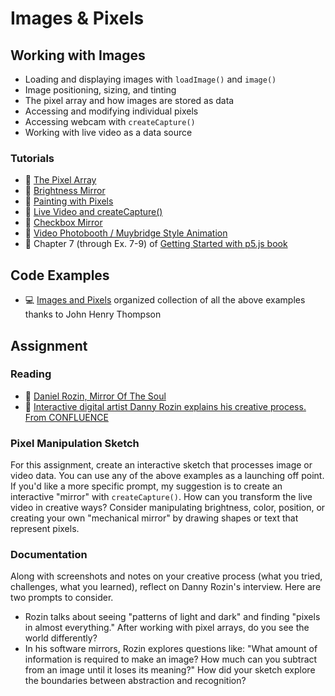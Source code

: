 # Images & Pixels

## Working with Images

- Loading and displaying images with `loadImage()` and `image()`
- Image positioning, sizing, and tinting
- The pixel array and how images are stored as data
- Accessing and modifying individual pixels
- Accessing webcam with `createCapture()`
- Working with live video as a data source

### Tutorials

- 🎥 [The Pixel Array](https://thecodingtrain.com/tracks/pixels/more-p5/pixel-array)
- 🎥 [Brightness Mirror](https://thecodingtrain.com/tracks/pixels/pixels/brightness-mirror)
- 🎥 [Painting with Pixels](https://thecodingtrain.com/tracks/pixels/pixels/painting-with-pixels)
- 🎥 [Live Video and createCapture()](https://thecodingtrain.com/tracks/pixels/pixels/createCapture)
- 🎥 [Checkbox Mirror](https://thecodingtrain.com/tracks/pixels/pixels/checkbox-mirror)
- 🎥 [Video Photobooth / Muybridge Style Animation](https://thecodingtrain.com/tracks/pixels/pixels/video-photobooth)
- 📖 Chapter 7 (through Ex. 7-9) of [Getting Started with p5.js book](https://ebookcentral.proquest.com/lib/nyulibrary-ebooks/detail.action?docID=4333728)

## Code Examples

- 💻 [Images and Pixels](https://editor.p5js.org/jht1493/collections/XKr_AXpaT) organized collection of all the above examples thanks to John Henry Thompson

## Assignment

### Reading

- 📖 [Daniel Rozin, Mirror Of The Soul](https://digicult.it/design/daniel-rozin-mirror-of-the-soul/)
- 🎥 [Interactive digital artist Danny Rozin explains his creative process. From CONFLUENCE](https://youtu.be/Rc76x8NYzhU)

### Pixel Manipulation Sketch

For this assignment, create an interactive sketch that processes image or video data. You can use any of the above examples as a launching off point. If you'd like a more specific prompt, my suggestion is to create an interactive "mirror" with `createCapture()`. How can you transform the live video in creative ways? Consider manipulating brightness, color, position, or creating your own "mechanical mirror" by drawing shapes or text that represent pixels.

### Documentation

Along with screenshots and notes on your creative process (what you tried, challenges, what you learned), reflect on Danny Rozin's interview. Here are two prompts to consider.

- Rozin talks about seeing "patterns of light and dark" and finding "pixels in almost everything." After working with pixel arrays, do you see the world differently?
- In his software mirrors, Rozin explores questions like: "What amount of information is required to make an image? How much can you subtract from an image until it loses its meaning?" How did your sketch explore the boundaries between abstraction and recognition?
